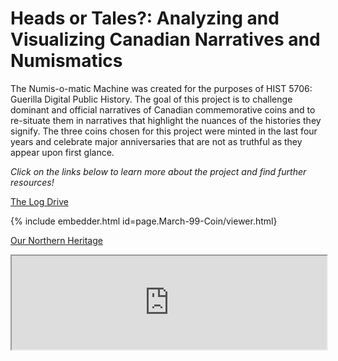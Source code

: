 

<h1> Heads or Tales?: Analyzing and Visualizing Canadian Narratives and Numismatics</h1>

<p>The Numis-o-matic Machine was created for the purposes of HIST 5706: Guerilla Digital Public History. The goal of this project is to challenge dominant and official narratives of Canadian commemorative coins and to re-situate them in narratives that highlight the nuances of the histories they signify. The three coins chosen for this project were minted in the last four years and celebrate major anniversaries that are not as truthful as they appear upon first glance.</p>

<p><i>Click on the links below to learn more about the project and find further resources!</i></p>

[The Log Drive](the_log_drive_coin.md)

{% include embedder.html id=page.March-99-Coin/viewer.html}

[Our Northern Heritage](our-northern-heritage-coin.md)

<div>
<iframe src="https://mslafrenie.github.io/April-99-Coin/viewer.html" width= 100%>&nbsp;<iframe> 
</div>

[The Voyageurs](the_voyageurs_coin.md)

[Family](family_coin.md)

[Creativity](creativity_coin.md)

[Community](community_coin.md)

[Citations](citations.md)

[Download Paradata](paradata.md) 
